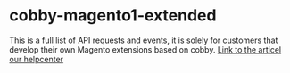 # cobby-magento1-extended

This is a full list of API requests and events, it is solely for customers that develop their own Magento extensions based on cobby.
[Link to the articel our helpcenter](https://help.cobby.io/development/cobby-api-requests-and-events)